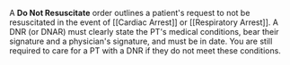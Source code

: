 A **Do Not Resuscitate** order outlines a patient's request to not be resuscitated in the event of [[Cardiac Arrest]] or [[Respiratory Arrest]].  A DNR (or DNAR) must clearly state the PT's medical conditions, bear their signature and a physician's signature, and must be in date. You are still required to care for a PT with a DNR if they do not meet these conditions.